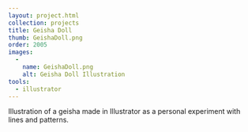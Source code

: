 ```yaml
---
layout: project.html
collection: projects
title: Geisha Doll
thumb: GeishaDoll.png
order: 2005
images:
  -
    name: GeishaDoll.png
    alt: Geisha Doll Illustration
tools:
  - illustrator
---
```


Illustration of a geisha made in Illustrator as a personal experiment with lines and patterns.
